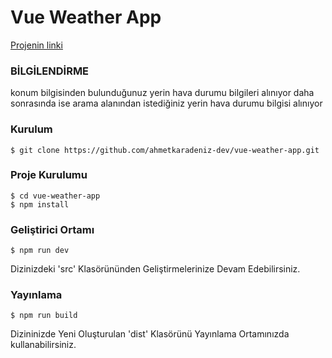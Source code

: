 # Vue Weather App

[Projenin linki](https://vue-weather-app-wheat.vercel.app/)

### BİLGİLENDİRME

konum bilgisinden bulunduğunuz yerin hava durumu bilgileri alınıyor daha sonrasında ise arama alanından istediğiniz yerin hava durumu bilgisi alınıyor


### Kurulum
```
$ git clone https://github.com/ahmetkaradeniz-dev/vue-weather-app.git
```

### Proje Kurulumu
```
$ cd vue-weather-app
$ npm install
```

### Geliştirici Ortamı
```
$ npm run dev
```
Dizinizdeki 'src' Klasörününden Geliştirmelerinize Devam Edebilirsiniz.

### Yayınlama
```
$ npm run build
```
Dizininizde Yeni Oluşturulan 'dist' Klasörünü Yayınlama Ortamınızda kullanabilirsiniz.
